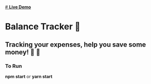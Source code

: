 [# **Live Demo**](https://condescending-snyder-5d9c1d.netlify.app/)
# **Balance Tracker :money_mouth_face:**
## Tracking your expenses, help you save some money! :money_with_wings: :money_with_wings:

### To Run
**npm start** or **yarn start**
